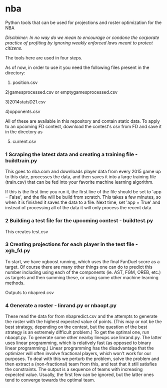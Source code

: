 # nba
Python tools that can be used for projections and roster optimization for the NBA

*Disclaimer: In no way do we mean to encourage or condone the corporate practice of profiting by ignoring weakly enforced laws meant to protect citizens.*   

The tools here are used in four steps. 

As of now, in order to use it you need the following files present in the directory:

1) position.csv 

2)gamesprocessed.csv or emptygamesprocessed.csv

3)2014statsD21.csv 

4)opponents.csv

All of these are available in this repository and contain static data.  To apply to an upcoming FD contest, download the contest's csv from FD and save it in the directory as

5) current.csv

### 1 Scraping the latest data and creating a training file - buildtrain.py
This goes to nba.com and downloads player data from every 2015 game up to this date, processes the data, and then saves it into a large training file (train.csv) that can be fed into your favorite machine learning algorithm.   

If this is the first time you run it, the first line of the file should be set to 'app = False', and the file will be build from scratch. This takes a few minutes, so when it is finished it saves the data to a file.  Next time, set 'app = True' and instead of processing all of the data it will only process the recent data.  


### 2 Building a test file for the upcoming contest - buildtest.py
This creates test.csv

### 3 Creating projections for each player in the test file - xgb_fd.py 
To start, we have xgboost running, which uses the final FanDuel score as a target.  Of course there are many other things one can do to predict this number including using each of the components (ie. AST, FGM, OREB, etc.) as targets and then summing these, or using some other machine learning methods.   

Outputs to nbapred.csv

### 4 Generate a roster -    linrand.py or nbaopt.py

These read the data for from nbapredict.csv and the attempts to generate the roster with the highest expected value of points. (This may or not be the best strategy, depending on the contest, but the question of the best strategy is an extremely difficult problem.) 
To get the optimal one, run nbaopt.py.   To generate some other nearby lineups use linrand.py.  The latter uses linear programming, which is relatively fast (as opposed to binary linear programming.)  Linear programming has the disadvantage that the optimizer will often involve fractional players, which won't work for our purposes.  To deal with this we perturb the problem, solve the problem and then extract a (non-fractional) team from this, and test that it still satisfies the constraints.   The output is a sequence of teams with increasing expected value.  Usually, the first few can be ignored, but the latter ones tend to converge towards the optimal team.   
